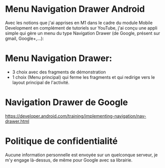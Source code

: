 # Menu Navigation Drawer Android
Avec les notions que j'ai apprises en M1 dans le cadre du module Mobile Development en complément de tutoriels sur YouTube, j'ai conçu une appli simple qui gère un menu du type Navigation Drawer (de Google, présent sur gmail, Google+,...):

# Menu Navigation Drawer:
- 3 choix avec des fragments de démonstration
- 1 choix (Menu principal) qui ferme les fragments et qui redirige vers le layout principal de l'activité.

# Navigation Drawer de Google
https://developer.android.com/training/implementing-navigation/nav-drawer.html

# Politique de confidentialité
Aucune information personnelle est envoyée sur un quelconque serveur, je m'y engage là-dessus, de même pour Google avec sa librairie.